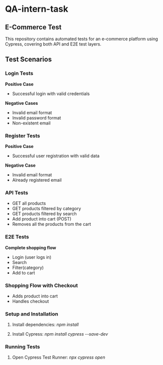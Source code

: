 # QA-intern-task
## E-Commerce Test
This repository contains automated tests for an e-commerce platform using Cypress, covering both API and E2E test layers.

## Test Scenarios

### Login Tests

**Positive Case**
  - Successful login with valid credentials

**Negative Cases**
  - Invalid email format
  - Invalid password format
  - Non-existent email



### Register Tests

**Positive Case**
  - Successful user registration with valid data

**Negative Case**
  - Invalid email format
  - Already registered email



### API Tests
- GET all products
- GET products filtered by category
- GET products filtered by search
- Add product into cart (POST)
- Removes all the products from the cart


### E2E Tests

**Complete shopping flow**
  - Login (user logs in)
  - Search 
  - Filter(category) 
  - Add to cart

### Shopping Flow with Checkout
- Adds product into cart
- Handles checkout



### Setup and Installation

1. Install dependencies:
  *npm install*

2. Install Cypress:
  *npm install cypress --save-dev*

### Running Tests

1. Open Cypress Test Runner:
  *npx cypress open*



  







